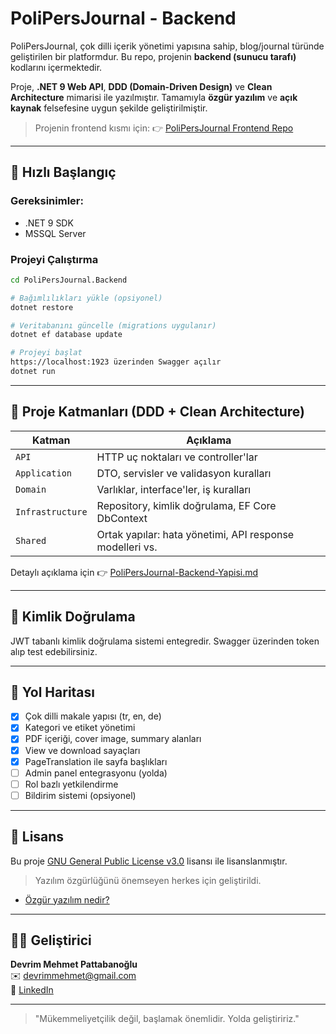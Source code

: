 # PoliPersJournal - Backend

PoliPersJournal, çok dilli içerik yönetimi yapısına sahip, blog/journal türünde geliştirilen bir platformdur.
Bu repo, projenin **backend (sunucu tarafı)** kodlarını içermektedir.

Proje, **.NET 9 Web API**, **DDD (Domain-Driven Design)** ve **Clean Architecture** mimarisi ile yazılmıştır.
Tamamıyla **özgür yazılım** ve **açık kaynak** felsefesine uygun şekilde geliştirilmiştir.

> Projenin frontend kısmı için: 👉 [PoliPersJournal Frontend Repo](https://github.com/Fupico/PoliPersJournal-frontend)

---

## 🚀 Hızlı Başlangıç

### Gereksinimler:

- .NET 9 SDK
- MSSQL Server

### Projeyi Çalıştırma

```bash
cd PoliPersJournal.Backend

# Bağımlılıkları yükle (opsiyonel)
dotnet restore

# Veritabanını güncelle (migrations uygulanır)
dotnet ef database update

# Projeyi başlat
https://localhost:1923 üzerinden Swagger açılır
dotnet run
```

---

## 📂 Proje Katmanları (DDD + Clean Architecture)

| Katman           | Açıklama                                                 |
| ---------------- | -------------------------------------------------------- |
| `API`            | HTTP uç noktaları ve controller'lar                      |
| `Application`    | DTO, servisler ve validasyon kuralları                   |
| `Domain`         | Varlıklar, interface'ler, iş kuralları                   |
| `Infrastructure` | Repository, kimlik doğrulama, EF Core DbContext          |
| `Shared`         | Ortak yapılar: hata yönetimi, API response modelleri vs. |

Detaylı açıklama için 👉 [PoliPersJournal-Backend-Yapisi.md](PoliPersJournal-Backend-Yapisi.md)

---

## 🔐 Kimlik Doğrulama

JWT tabanlı kimlik doğrulama sistemi entegredir. Swagger üzerinden token alıp test edebilirsiniz.

---

## 🧭 Yol Haritası

- [x] Çok dilli makale yapısı (tr, en, de)
- [x] Kategori ve etiket yönetimi
- [x] PDF içeriği, cover image, summary alanları
- [x] View ve download sayaçları
- [x] PageTranslation ile sayfa başlıkları
- [ ] Admin panel entegrasyonu (yolda)
- [ ] Rol bazlı yetkilendirme
- [ ] Bildirim sistemi (opsiyonel)

---

## 📄 Lisans

Bu proje [GNU General Public License v3.0](https://www.gnu.org/licenses/gpl-3.0.html) lisansı ile lisanslanmıştır.

> Yazılım özgürlüğünü önemseyen herkes için geliştirildi.

- [Özgür yazılım nedir?](ozgur-yazilim-nedir.md)

---

## 👨‍💻 Geliştirici

**Devrim Mehmet Pattabanoğlu**  
✉️ devrimmehmet@gmail.com  
🔗 [LinkedIn](https://www.linkedin.com/in/devrim-mehmet-pattabanoglu/)

---

> "Mükemmeliyetçilik değil, başlamak önemlidir. Yolda geliştiririz."
